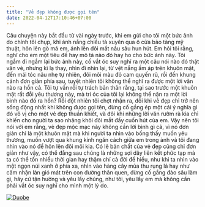 ```yaml
---
title: "Vẻ đẹp không được gọi tên"
date: 2022-04-12T17:10:46+07:00
---
```


Câu chuyện này bắt đầu từ vài ngày trước, khi em gửi cho tôi một bức ảnh do chính tôi chụp, khi ánh nắng chiều tà xuyên qua ô cửa bảo tàng mỹ thuật, hôn lên gò má em, ánh lên đôi mắt nâu sâu hun hút. Em hỏi tôi rằng, nghĩ cho em một tiêu đề hay mô tả nào đó hay ho cho bức ảnh này. Tôi ngắm đi ngắm lại bức ảnh này, cố vắt óc suy nghĩ ra một câu nói nào đó thật văn vẻ, nhưng kì lạ thay, nhìn đi nhìn lại, từ vệt nắng ấm áp trên khuôn mặt, đến mái tóc nâu nhẹ tự nhiên, đôi môi màu đỏ cam quyến rũ, rồi đến khung cảnh đơn giản phía sau, tuyệt nhiên tôi không thể nghĩ ra được một lời văn nào ra hồn cả. Tôi tự vấn rồi tự trách bản thân rằng, tại sao trước một khuôn mặt rất đỗi yêu thương này, mà trí óc của tôi lại không thể nặn ra một lời bình nào đó ra hồn? Rồi đột nhiên tôi chợt nhận ra, đôi khi vẻ đẹp chỉ trở nên sống động nhất khi không được gọi tên, đừng cố gắng ép một cái ý nghĩa gì đó vô vị cho một vẻ đẹp thuần khiết, và đôi khi những lời văn rườm rà kia chỉ khiến cho người ta sao nhãng khỏi đôi mắt đầy cuốn hút của em. Vậy nên tôi nói với em rằng, vẻ đẹp mộc mạc này không cần lời bình gì cả, vì nó đơn giản chỉ là một khuôn mặt mà khi người ta nhìn vào bống thấy muốn yêu thương, muốn vượt qua khung kính ngăn cách giữa em trong ảnh và tôi đang nhìn vào nó để hôn lên đôi môi kia. Có lẽ bản chất của vẻ đẹp cũng chỉ đơn giản như vậy, có thể đằng sau chúng là những sợi dây liên kết phức tạp mà ta có thể tốn nhiều thời gian hay thậm chí cả đời để hiểu, như khi ta nhìn vào một ngọn núi xanh ở phía xa, nhìn vào hàng cây mùa thu rụng lá hay như cảm nhận làn gió mát trên con đường thân quen, đừng cố gắng đào sâu làm gì, hãy cứ tận hưởng và yêu lấy chúng, như tôi, yêu lấy em mà không cần phải vắt óc suy nghĩ cho mình một lý do.

[![Duobe](/uncaptioned-beautifulness/duobe.jpg)]()